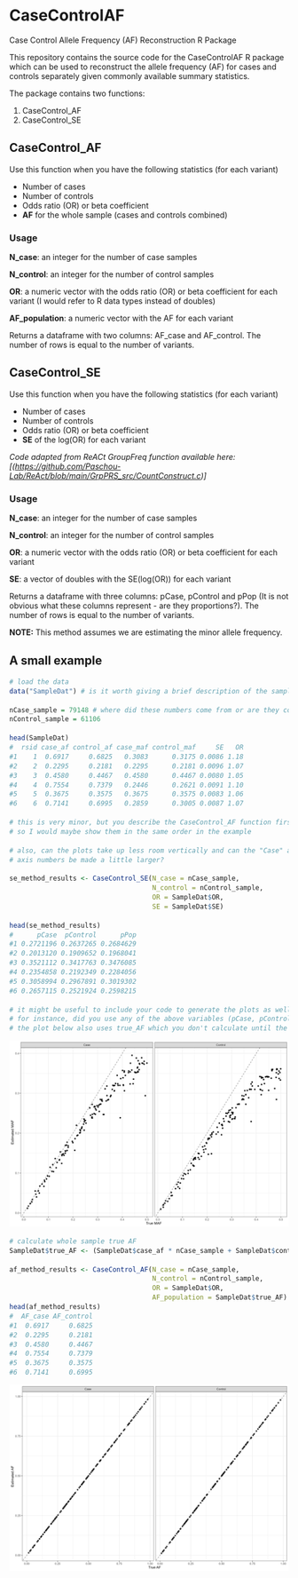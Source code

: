 # CaseControlAF
Case Control Allele Frequency (AF) Reconstruction R Package

This repository contains the source code for the CaseControlAF R package which can be used to reconstruct the allele frequency (AF) for cases and controls separately given commonly available summary statistics. 

The package contains two functions:

1) CaseControl_AF
2) CaseControl_SE

## CaseControl_AF
Use this function when you have the following statistics (for each variant)
* Number of cases
* Number of controls
* Odds ratio (OR) or beta coefficient
* **AF** for the whole sample (cases and controls combined)

### Usage
**N_case**: an integer for the number of case samples

**N_control**: an integer for the number of control samples

**OR**: a numeric vector with the odds ratio (OR) or beta coefficient for each variant (I would refer to R data types instead of doubles)

**AF_population**: a numeric vector with the AF for each variant

Returns a dataframe with two columns: AF_case and AF_control. The number of rows is equal to the number of variants.

## CaseControl_SE
Use this function when you have the following statistics (for each variant)
* Number of cases
* Number of controls
* Odds ratio (OR) or beta coefficient
* **SE** of the log(OR) for each variant

*Code adapted from ReACt GroupFreq function available here: [(https://github.com/Paschou-Lab/ReAct/blob/main/GrpPRS_src/CountConstruct.c)]*

### Usage
**N_case**: an integer for the number of case samples

**N_control**: an integer for the number of control samples

**OR**: a numeric vector with the odds ratio (OR) or beta coefficient for each variant

**SE**: a vector of doubles with the SE(log(OR)) for each variant

Returns a dataframe with three columns: pCase, pControl and pPop (It is not obvious what these columns represent - are they proportions?). The number of rows is equal to the number of variants.

**NOTE:** This method assumes we are estimating the minor allele frequency. 

## A small example

``` r
# load the data
data("SampleDat") # is it worth giving a brief description of the sample data (was it simulated or adapted from real data?)

nCase_sample = 79148 # where did these numbers come from or are they completely random?
nControl_sample = 61106

head(SampleDat)
#  rsid case_af control_af case_maf control_maf     SE   OR
#1    1  0.6917     0.6825   0.3083      0.3175 0.0086 1.18
#2    2  0.2295     0.2181   0.2295      0.2181 0.0096 1.07
#3    3  0.4580     0.4467   0.4580      0.4467 0.0080 1.05
#4    4  0.7554     0.7379   0.2446      0.2621 0.0091 1.10
#5    5  0.3675     0.3575   0.3675      0.3575 0.0083 1.06
#6    6  0.7141     0.6995   0.2859      0.3005 0.0087 1.07

# this is very minor, but you describe the CaseControl_AF function first then the CaseControl_SE function
# so I would maybe show them in the same order in the example

# also, can the plots take up less room vertically and can the "Case" and "Control" labels as well as the
# axis numbers be made a little larger?

se_method_results <- CaseControl_SE(N_case = nCase_sample,
                                    N_control = nControl_sample,
                                    OR = SampleDat$OR,
                                    SE = SampleDat$SE)

head(se_method_results)
#      pCase  pControl      pPop
#1 0.2721196 0.2637265 0.2684629
#2 0.2013120 0.1909652 0.1968041
#3 0.3521112 0.3417763 0.3476085
#4 0.2354858 0.2192349 0.2284056
#5 0.3058994 0.2967891 0.3019302
#6 0.2657115 0.2521924 0.2598215

# it might be useful to include your code to generate the plots as well
# for instance, did you use any of the above variables (pCase, pControl, or pPop) for the plot below?
# the plot below also uses true_AF which you don't calculate until the next code chunk
```
![](man/figures/CaseControl_SE_example.png)

``` r
# calculate whole sample true AF
SampleDat$true_AF <- (SampleDat$case_af * nCase_sample + SampleDat$control_af * nControl_sample)/(nCase_sample + nControl_sample)

af_method_results <- CaseControl_AF(N_case = nCase_sample,
                                    N_control = nControl_sample,
                                    OR = SampleDat$OR,
                                    AF_population = SampleDat$true_AF)
head(af_method_results)
#  AF_case AF_control
#1  0.6917     0.6825
#2  0.2295     0.2181
#3  0.4580     0.4467
#4  0.7554     0.7379
#5  0.3675     0.3575
#6  0.7141     0.6995
```

![](man/figures/CaseControl_AF_example.png)
